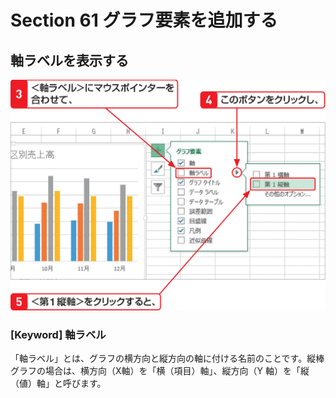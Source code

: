 # Section 61 グラフ要素を追加する

## 軸ラベルを表示する

![](002.png)

### [Keyword] 軸ラベル

「軸ラベル」とは、グラフの横方向と縦方向の軸に付ける名前のことです。縦棒グラフの場合は、横方向（X軸）を「横（項目）軸」、縦方向（Y 軸）を「縦（値）軸」と呼びます。
